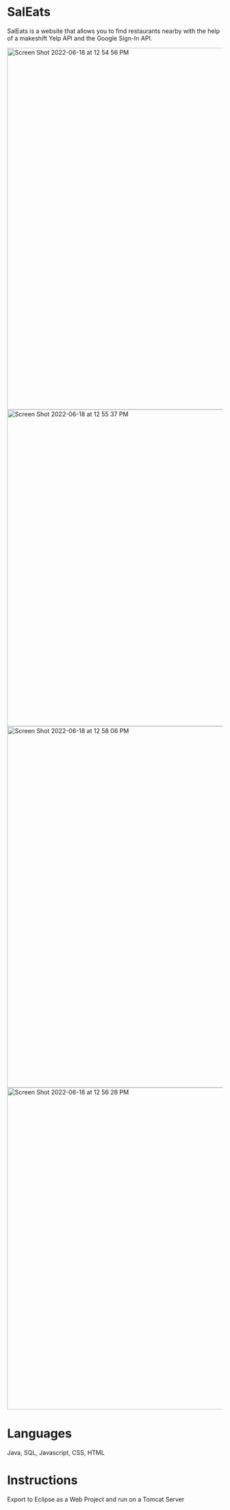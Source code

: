 # SalEats

SalEats is a website that allows you to find restaurants nearby with the help of a makeshift Yelp API and the Google Sign-In API. 

<img width="844" alt="Screen Shot 2022-06-18 at 12 54 56 PM" src="https://user-images.githubusercontent.com/34591059/174455311-1a5eab70-6e14-48c7-982e-c3908e6d06ea.png">

<img width="739" alt="Screen Shot 2022-06-18 at 12 55 37 PM" src="https://user-images.githubusercontent.com/34591059/174455343-7325d165-9e62-43fc-8764-1da170ef5e25.png">

<img width="843" alt="Screen Shot 2022-06-18 at 12 58 06 PM" src="https://user-images.githubusercontent.com/34591059/174455405-f003e0f5-2fb0-4391-b625-b67fe1d3ef59.png">

<img width="751" alt="Screen Shot 2022-06-18 at 12 56 28 PM" src="https://user-images.githubusercontent.com/34591059/174455362-989dfdd2-8d49-4ab8-9c12-b5fe7856ac71.png">

# Languages

Java, SQL, Javascript, CSS, HTML

# Instructions 

Export to Eclipse as a Web Project and run on a Tomcat Server
